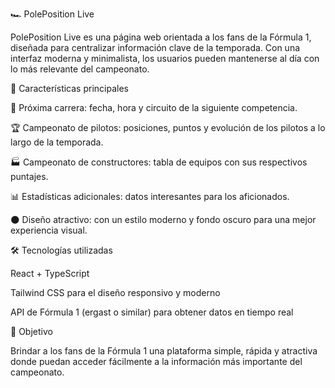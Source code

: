 🏎️ PolePosition Live

PolePosition Live es una página web orientada a los fans de la Fórmula 1, diseñada para centralizar información clave de la temporada. Con una interfaz moderna y minimalista, los usuarios pueden mantenerse al día con lo más relevante del campeonato.

🚀 Características principales

📅 Próxima carrera: fecha, hora y circuito de la siguiente competencia.

🏆 Campeonato de pilotos: posiciones, puntos y evolución de los pilotos a lo largo de la temporada.

🏭 Campeonato de constructores: tabla de equipos con sus respectivos puntajes.

📊 Estadísticas adicionales: datos interesantes para los aficionados.

🌑 Diseño atractivo: con un estilo moderno y fondo oscuro para una mejor experiencia visual.

🛠️ Tecnologías utilizadas

React + TypeScript

Tailwind CSS para el diseño responsivo y moderno

API de Fórmula 1 (ergast o similar) para obtener datos en tiempo real

🎯 Objetivo

Brindar a los fans de la Fórmula 1 una plataforma simple, rápida y atractiva donde puedan acceder fácilmente a la información más importante del campeonato.
